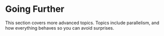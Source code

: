 # Going Further

This section covers more advanced topics. Topics include parallelism, and how everything behaves so you can avoid surprises.
